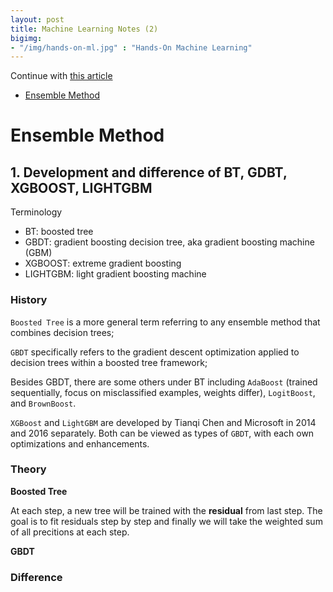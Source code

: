 ```yaml
---
layout: post
title: Machine Learning Notes (2)
bigimg:
- "/img/hands-on-ml.jpg" : "Hands-On Machine Learning"
---
```


Continue with [this article](https://linyiguo96.github.io//2024-03-10-machine-learning-note1/)

- [Ensemble Method](#ensemble-method)

# Ensemble Method

## 1. Development and difference of BT, GDBT, XGBOOST, LIGHTGBM

Terminology
- BT: boosted tree
- GBDT: gradient boosting decision tree, aka gradient boosting machine (GBM) 
- XGBOOST: extreme gradient boosting 
- LIGHTGBM: light gradient boosting machine

### History

`Boosted Tree` is a more general term referring to any ensemble method that combines decision trees;  

`GBDT` specifically refers to the gradient descent optimization applied to decision trees within a boosted tree framework;  

Besides GBDT, there are some others under BT including `AdaBoost` (trained sequentially, focus on misclassified examples, weights differ), `LogitBoost`, and `BrownBoost`.  

`XGBoost` and `LightGBM` are developed by Tianqi Chen and Microsoft in 2014 and 2016 separately. Both can be viewed as types of `GBDT`, with each own optimizations and enhancements.


### Theory

**Boosted Tree**

At each step, a new tree will be trained with the **residual** from last step. The goal is to fit residuals step by step and finally we will take the weighted sum of all precitions at each step. 

**GBDT**




### Difference
